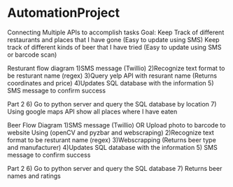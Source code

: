 # AutomationProject

Connecting Multiple APIs to accomplish tasks
Goal: Keep Track of different restaurants and places that I have gone 
      (Easy to update using SMS)
      Keep track of different kinds of beer that I have tried
      (Easy to update using SMS or barcode scan)

Resturant flow diagram
1)SMS message (Twillio)
2)Recognize text format to be resturant name (regex)
3)Query yelp API with resurant name
  (Returns coordinates and price)
4)Updates SQL database with the information 
5) SMS message to confirm success
 
Part 2
6) Go to python server and query the SQL database by location
7) Using google maps API show all places where I have eaten 
 
Beer Flow Diagram
1)SMS message (Twillio) 
OR 
Upload photo to barcode to website
Using (openCV and pyzbar and webscraping) 
2)Recognize text format to be resturant name (regex)
3)Webscrapping
  (Returns beer type and manufacturer)
4)Updates SQL database with the information 
5) SMS message to confirm success

Part 2
6) Go to python server and query the SQL database
7) Returns beer names and ratings
 
